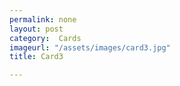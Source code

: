 ```yaml
---
permalink: none
layout: post
category:  Cards
imageurl: "/assets/images/card3.jpg"
title: Card3

---
```

